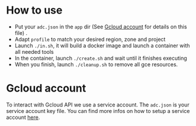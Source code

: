 # How to use

- Put your `adc.json` in the `app` dir (See [Gcloud account](#gcloud-account) for details on this file) .
- Adapt `profile` to match your desired region, zone and project
- Launch `./in.sh`, it will build a docker image and launch a container with
  all needed tools
- In the container, launch `./create.sh` and wait until it finishes executing
- When you finish, launch `./cleanup.sh` to remove all gce resources.

# Gcloud account

To interact with Gcloud API we use a service account.
The `adc.json` is your service account key file.
You can find more infos on how to setup a service account
[here](https://cloud.google.com/video-intelligence/docs/common/auth#set_up_a_service_account).
